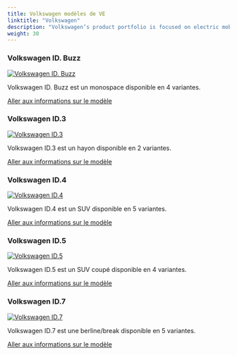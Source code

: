 ```yaml
---
title: Volkswagen modèles de VE
linktitle: "Volkswagen"
description: "Volkswagen’s product portfolio is focused on electric mobility. The last purely combustion-driven platform will be developed in 2026. After that, only electric vehicles will be developed. Even with today’s current power mix in the EU, battery-powered drive systems offer the best balance for the climate out of all drive concepts and this will continue to improve over the years to come. "
weight: 30
---
```

<!-- markdownlint-disable MD033 -->
<!-- markdownlint-disable MD010 -->


<div class="container p-3 mb-4 bg-body-tertiary rounded border">
<h3> Volkswagen ID. Buzz</h3>
	<div class="row">
		<div class="col col-12 col-md-6">
			<a href="id._buzz"><img src="https://media.evkx.net/multimedia/models/volkswagen/id._buzz/id._buzz_pro/main_1_st.jpg" class="img-fluid" alt="Volkswagen ID. Buzz" ></a>
		</div>
		<div class="col col-12 col-md-6">
<p>
Volkswagen ID. Buzz est un monospace disponible en 4 variantes.
</p>
	<a href="id._buzz/" class="btn btn-outline-primary" role="button">Aller aux informations sur le modèle</a>
		</div>
	</div>
</div>
<div class="container p-3 mb-4 bg-body-tertiary rounded border">
<h3> Volkswagen ID.3</h3>
	<div class="row">
		<div class="col col-12 col-md-6">
			<a href="id.3"><img src="https://media.evkx.net/multimedia/models/volkswagen/id.3/id.3_pro/main_1_st.jpg" class="img-fluid" alt="Volkswagen ID.3" ></a>
		</div>
		<div class="col col-12 col-md-6">
<p>
Volkswagen ID.3 est un hayon disponible en 2 variantes.
</p>
	<a href="id.3/" class="btn btn-outline-primary" role="button">Aller aux informations sur le modèle</a>
		</div>
	</div>
</div>
<div class="container p-3 mb-4 bg-body-tertiary rounded border">
<h3> Volkswagen ID.4</h3>
	<div class="row">
		<div class="col col-12 col-md-6">
			<a href="id.4"><img src="https://media.evkx.net/multimedia/models/volkswagen/id.4/id.4_gtx_4motion/main_1_st.jpg" class="img-fluid" alt="Volkswagen ID.4" ></a>
		</div>
		<div class="col col-12 col-md-6">
<p>
Volkswagen ID.4 est un SUV disponible en 5 variantes.
</p>
	<a href="id.4/" class="btn btn-outline-primary" role="button">Aller aux informations sur le modèle</a>
		</div>
	</div>
</div>
<div class="container p-3 mb-4 bg-body-tertiary rounded border">
<h3> Volkswagen ID.5</h3>
	<div class="row">
		<div class="col col-12 col-md-6">
			<a href="id.5"><img src="https://media.evkx.net/multimedia/models/volkswagen/id.5/id.5_gtx_4motion/main_1_st.jpg" class="img-fluid" alt="Volkswagen ID.5" ></a>
		</div>
		<div class="col col-12 col-md-6">
<p>
Volkswagen ID.5 est un SUV coupé disponible en 4 variantes.
</p>
	<a href="id.5/" class="btn btn-outline-primary" role="button">Aller aux informations sur le modèle</a>
		</div>
	</div>
</div>
<div class="container p-3 mb-4 bg-body-tertiary rounded border">
<h3> Volkswagen ID.7</h3>
	<div class="row">
		<div class="col col-12 col-md-6">
			<a href="id.7"><img src="https://media.evkx.net/multimedia/models/volkswagen/id.7/id.7_pro/main_1_st.jpg" class="img-fluid" alt="Volkswagen ID.7" ></a>
		</div>
		<div class="col col-12 col-md-6">
<p>
Volkswagen ID.7 est une berline/break disponible en 5 variantes.
</p>
	<a href="id.7/" class="btn btn-outline-primary" role="button">Aller aux informations sur le modèle</a>
		</div>
	</div>
</div>
